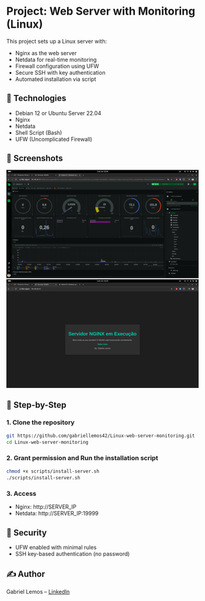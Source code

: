 # Project: Web Server with Monitoring (Linux)

This project sets up a Linux server with:
- Nginx as the web server
- Netdata for real-time monitoring
- Firewall configuration using UFW
- Secure SSH with key authentication
- Automated installation via script

## 🔧 Technologies
- Debian 12 or Ubuntu Server 22.04
- Nginx
- Netdata
- Shell Script (Bash)
- UFW (Uncomplicated Firewall)

## 📸 Screenshots
![Netdata Dashboard](images/netdata-dashboard.png)
![Nginx Running](images/nginx-running.png)

## 🚀 Step-by-Step

### 1. Clone the repository
```bash
git https://github.com/gabriellemos42/Linux-web-server-monitoring.git
cd Linux-web-server-monitoring
```

### 2. Grant permission and Run the installation script
```bash
chmod +x scripts/install-server.sh
./scripts/install-server.sh
```

### 3. Access
- Nginx: http://SERVER_IP
- Netdata: http://SERVER_IP:19999

## 🔐 Security
- UFW enabled with minimal rules
- SSH key-based authentication (no password)

## ✍️ Author
Gabriel Lemos – [LinkedIn](https://www.linkedin.com/in/gabriel-lemos-44aa60155/)